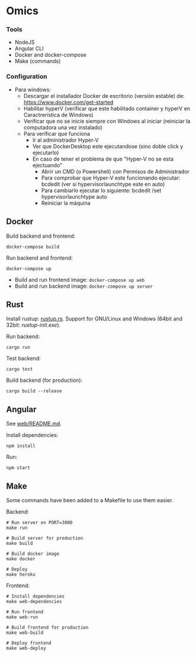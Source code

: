 # Omics

### Tools
- NodeJS
- Angular CLI
- Docker and docker-compose
- Make (commands)

### Configuration
- Para windows:
  - Descargar el installador Docker de escritorio (versión estable) de: https://www.docker.com/get-started
  - Habilitar hyperV (verificar que este habilitado container y hyperV en Caractrerística de Windows)
  - Verificar que no se inicie siempre con Windows al iniciar (reiniciar la computadora una vez instalado)
  - Para verificar que funciona
    * Ir al administrador Hyper-V
    * Ver que DockerDesktop este ejecutandose (sino doble click y ejecutarlo)
    * En caso de tener el problema de que "Hyper-V no se esta ejectuando"
      - Abrir un CMD (o Powershell) con Permisos de Administrador
      - Para comprobar que Hyper-V este funcionando ejecutar: bcdedit  (ver si hypervisorlaunchtype este en auto)
      - Para cambiarlo ejecutar lo siguiente: bcdedit /set hypervisorlaunchtype auto
      - Reiniciar la máquina

## Docker

Build backend and frontend:

```
docker-compose build 
```

Run backend and frontend:

```
docker-compose up
```

- Build and run frontend image: `docker-compose up web`
- Build and run backend image: `docker-compose up server`

## Rust

Install rustup: [rustup.rs](https://rustup.rs/). Support for GNU/Linux and Windows (64bit and 32bit: *rustup-init.exe*).

Run backend:

```
cargo run
```

Test backend:

```
cargo test
```

Build backend (for production):

```
cargo build --release
```

## Angular

See [web/README.md](./web/README.md).

Install dependencies: 

```
npm install
```

Run:

```
npm start
```

## Make

Some commands have been added to a Makefile to use them easier.

Backend:

```
# Run server on PORT=3000
make run

# Build server for production
make build

# Build docker image
make docker

# Deploy
make heroku
```

Frontend:

```
# Install dependencies
make web-dependencies

# Run frontend
make web-run

# Build frontend for production
make web-build

# Deploy frontend
make web-deploy
```
